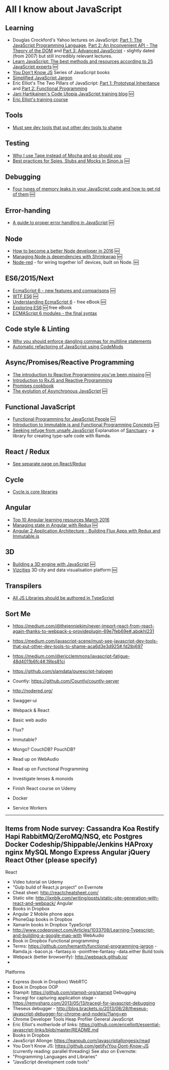 # All I know about JavaScript

## Learning ##
 * Douglas Crockford's Yahoo lectures on JavaScript: [Part 1: The JavaScript Programming Language](https://www.youtube.com/watch?v=v2ifWcnQs6M), [Part 2: An Inconvenient API - The Theory of the DOM](https://www.youtube.com/watch?v=Y2Y0U-2qJMs) and [Part 3: Advanced JavaScript](https://www.youtube.com/watch?v=DwYPG6vreJg) - slightly dated (from 2007) but still incredibly relevant lectures.
 * [Learn JavaScript: The best methods and resources according to 25 JavaScript experts](https://psdtowp.net/learn-javascript.html) :new:
 * [You Don't Know JS](https://github.com/getify/You-Dont-Know-JS) Series of JavaScript books
 * [Simplified JavaScript Jargon](https://github.com/HugoGiraudel/SJSJ)
 * Eric Elliot's The Two Pillars of JavaScript: [Part 1: Prototypal Inheritance](https://medium.com/javascript-scene/the-two-pillars-of-javascript-ee6f3281e7f3#.2oaw14lc5) and [Part 2: Functional Programming](https://medium.com/javascript-scene/the-two-pillars-of-javascript-pt-2-functional-programming-a63aa53a41a4#.6eui0zlbh)
 * [Jani Hartikainen's Code Utopia JavaScript training blog](http://codeutopia.net/blog/) :new:
 * [Eric Elliot's training course](https://courses.ericelliottjs.com/)

## Tools
 * [Must see dev tools that put other dev tools to shame](https://medium.com/javascript-scene/must-see-javascript-dev-tools-that-put-other-dev-tools-to-shame-aca6d3e3d925#.7pkdqqpy5)

## Testing
 * [Why I use Tape instead of Mocha and so should you](https://medium.com/javascript-scene/why-i-use-tape-instead-of-mocha-so-should-you-6aa105d8eaf4)
 * [Best practices for Spies, Stubs and Mocks in Sinon.js](https://semaphoreci.com/community/tutorials/best-practices-for-spies-stubs-and-mocks-in-sinon-js) :new:

## Debugging
 * [Four types of memory leaks in your JavaScript code and how to get rid of them](https://auth0.com/blog/2016/01/26/four-types-of-leaks-in-your-javascript-code-and-how-to-get-rid-of-them/) :new:

## Error-handing
 * [A guide to proper error handling in JavaScript](http://www.sitepoint.com/proper-error-handling-javascript/) :new:
 
## Node
 * [How to become a better Node developer in 2016](https://blog.risingstack.com/how-to-become-a-better-node-js-developer-in-2016/) :new:
 * [Managing Node.js dependencies with Shrinkwrap](https://nodejs.org/en/blog/npm/managing-node-js-dependencies-with-shrinkwrap/) :new:
 * [Node-red](http://nodered.org/) - for wiring together IoT devices, built on Node. :new:

## ES6/2015/Next
 * [EcmaScript 6 - new features and comparisons](http://es6-features.org/) :new:
 * [WTF ES6](http://help.wtf/es6) :new:
 * [Understanding EcmaScript 6](https://leanpub.com/understandinges6/read) - free eBook :new:
 * [Exploring ES6](http://exploringjs.com/es6/) :new: free eBook
 * [ECMAScript 6 modules - the final syntax](http://www.2ality.com/2014/09/es6-modules-final.html)

## Code style & Linting
 * [Why you should enforce dangling commas for multiline statements](https://medium.com/@nikgraf/why-you-should-enforce-dangling-commas-for-multiline-statements-d034c98e36f8#.6abbywdhh)
 * [Automatic refactoring of JavaScript using CodeMods](https://medium.com/airbnb-engineering/turbocharged-javascript-refactoring-with-codemods-b0cae8b326b9)


## Async/Promises/Reactive Programming
 * [The introduction to Reactive Programming you've been missing](https://gist.github.com/staltz/868e7e9bc2a7b8c1f754) :new:
 * [Introduction to RxJS and Reactive Programming](https://egghead.io/lessons/rxjs-reactive-programming-what-is-rxjs?series=introduction-to-reactive-programming)
 * [Promises cookbook](https://github.com/mattdesl/promise-cookbook)
 * [The evolution of Asynchronous JavaScript](https://blog.risingstack.com/asynchronous-javascript/) :new:

## Functional JavaScript ##
 * [Functional Programming for JavaScript People](https://medium.com/@chetcorcos/functional-programming-for-javascript-people-1915d8775504) :new:
 * [Introduction to Immutable.js and Functional Programming Concepts](https://auth0.com/blog/2016/03/23/intro-to-immutable-js/) :new:
 * [Seeking refuge from unsafe JavaScript](https://blog.plaid.com/sanctuary/) Explanation of [Sanctuary](http://sanctuary.js.org/) - a library for creating type-safe code with Ramda.

## React / Redux ##
 * [See separate page on React/Redux](react.md)

## Cycle ##
 * [Cycle.js core libraries](https://github.com/cyclejs/core)

## Angular ##
  * [Top 10 Angular learning resources March 2016](https://medium.com/@Mybridge/top-10-resources-to-learn-angularjs-from-march-2016-fb2a7cba940e#.28r0cai5k)
  * [Managing state in Angular with Redux](http://blog.rangle.io/managing-state-redux-angular/) :new:
  * [Angular 2 Application Architecture - Building Flux Apps with Redux and Immutable.js](http://blog.jhades.org/angular-2-application-architecture-building-flux-like-apps-using-redux-and-immutable-js-js/)

## 3D ##
 * [Building a 3D engine with JavaScript](http://www.sitepoint.com/building-3d-engine-javascript/) :new:
 * [Vizcities](https://github.com/vizicities/vizicities) 3D city and data visualisation platform :new:

## Transpilers ##
 * [All JS Libraries should be authored in TypeScript](http://staltz.com/all-js-libraries-should-be-authored-in-typescript.html)



## Sort Me
 - https://medium.com/@thejenniekim/never-import-react-from-react-again-thanks-to-webpack-s-provideplugin-69e7feb69e#.abqkhl231
 - https://medium.com/javascript-scene/must-see-javascript-dev-tools-that-put-other-dev-tools-to-shame-aca6d3e3d925#.fd2lbj697
 - https://medium.com/@ericclemmons/javascript-fatigue-48d4011b6fc4#.19lps81ci
 - https://github.com/slamdata/purescript-halogen
 - Countly: https://github.com/Countly/countly-server
 - http://nodered.org/
 - Swagger-ui
 - Webpack & React
 - Basic web audio
- Flux?
- Immutable?
 - Mongo? CouchDB? PouchDB?
 - Read up on WebAudio
 - Read up on Functional Programming
 - Investigate lenses & monoids
 - Finish React course on Udemy

 - Docker
 - Service Workers
----------------------------------------------------------------------------
Items from Node survey:
Cassandra
Koa
Restify
Hapi
RabbitMQ/ZeroMQ/NSQ, etc
Postgres
Docker
Codeship/Shippable/Jenkins
HAProxy
nginx
MySQL
Mongo
Express
Angular
jQuery
React
Other (please specify)
----------------------------------------------------------------------------

React
 - Video tutorial on Udemy
 - "Gulp build of React.js project" on Evernote
 - Cheat sheet: http://reactcheatsheet.com/
 - Static site: http://jxnblk.com/writing/posts/static-site-generation-with-react-and-webpack/
Angular
 - Books in Dropbox
 - Angular 2
Mobile phone apps
 - PhoneGap books in Dropbox
 - Xamarin books in Dropbox
TypeScript
 - http://www.codeproject.com/Articles/1033708/Learning-Typescript-and-building-a-google-map-with
WebAudio
 - Book in Dropbox
Functional programming
 - Terms: https://github.com/hemanth/functional-programming-jargon
 -Ramda.js
 -bacon.js
 -fantasy.io
 -pointfree-fantasy
 -data.either
Build tools
 - Webpack (better browserify): http://webpack.github.io/
 -
Platforms
 - Express (book in Dropbox)
WebRTC
 - Book in Dropbox
OOP
 - Stampit: https://github.com/stampit-org/stampit
Debugging
 - Tracegl for capturing application stage  - https://remysharp.com/2013/05/13/tracegl-for-javascript-debugging
 - Theseus debugger - http://blog.brackets.io/2013/08/28/theseus-javascript-debugger-for-chrome-and-nodejs/?lang=en
 - Chrome Developer Tools Heap Profiler
General JavaScript
 - Eric Elliot's motherlode of links: https://github.com/ericelliott/essential-javascript-links/blob/master/README.md
 - Books in Dropbox
 - JavaScript Allonge: https://leanpub.com/javascriptallongesix/read
 - You Don't Know JS: https://github.com/getify/You-Dont-Know-JS (currently reading: parallel threading)
See also on Evernote:
 - "Programming Languages and Libraries"
 - "JavaScript development code tools"
